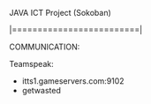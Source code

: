 JAVA ICT Project (Sokoban)

|=========================|

COMMUNICATION:

Teamspeak:
- itts1.gameservers.com:9102
- getwasted
  
